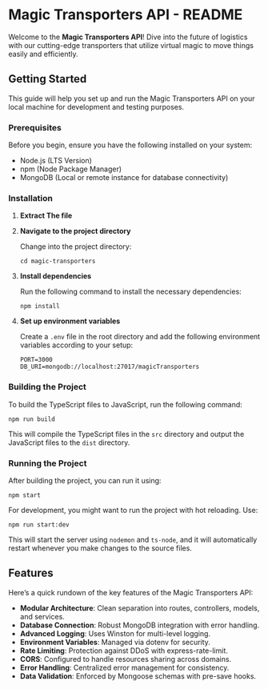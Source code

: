 # Magic Transporters API - README

Welcome to the **Magic Transporters API**! Dive into the future of logistics with our cutting-edge transporters that utilize virtual magic to move things easily and efficiently.

## Getting Started

This guide will help you set up and run the Magic Transporters API on your local machine for development and testing purposes.

### Prerequisites

Before you begin, ensure you have the following installed on your system:
- Node.js (LTS Version)
- npm (Node Package Manager)
- MongoDB (Local or remote instance for database connectivity)

### Installation

1. **Extract The file**

2. **Navigate to the project directory**

   Change into the project directory:
   ```
   cd magic-transporters
   ```

3. **Install dependencies**

   Run the following command to install the necessary dependencies:
   ```
   npm install
   ```

4. **Set up environment variables**

   Create a `.env` file in the root directory and add the following environment variables according to your setup:
   ```
   PORT=3000
   DB_URI=mongodb://localhost:27017/magicTransporters
   ```

### Building the Project

To build the TypeScript files to JavaScript, run the following command:
```
npm run build
```

This will compile the TypeScript files in the `src` directory and output the JavaScript files to the `dist` directory.

### Running the Project

After building the project, you can run it using:
```
npm start
```

For development, you might want to run the project with hot reloading. Use:
```
npm run start:dev
```
This will start the server using `nodemon` and `ts-node`, and it will automatically restart whenever you make changes to the source files.

## Features

Here’s a quick rundown of the key features of the Magic Transporters API:

- **Modular Architecture**: Clean separation into routes, controllers, models, and services.
- **Database Connection**: Robust MongoDB integration with error handling.
- **Advanced Logging**: Uses Winston for multi-level logging.
- **Environment Variables**: Managed via dotenv for security.
- **Rate Limiting**: Protection against DDoS with express-rate-limit.
- **CORS**: Configured to handle resources sharing across domains.
- **Error Handling**: Centralized error management for consistency.
- **Data Validation**: Enforced by Mongoose schemas with pre-save hooks.